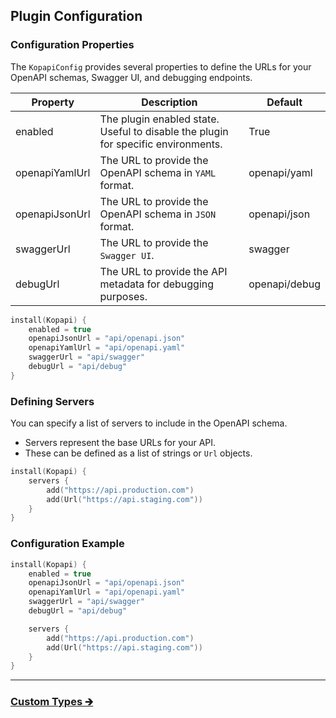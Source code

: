 ## Plugin Configuration

### Configuration Properties

The `KopapiConfig` provides several properties to define the URLs for your OpenAPI schemas, Swagger UI, and debugging endpoints.

| Property       | Description                                                                           | Default       |
|----------------|---------------------------------------------------------------------------------------|---------------|
| enabled        | The plugin enabled state.<br/>Useful to disable the plugin for specific environments. | True          |
| openapiYamlUrl | The URL to provide the OpenAPI schema in `YAML` format.                               | openapi/yaml  |
| openapiJsonUrl | The URL to provide the OpenAPI schema in `JSON` format.                               | openapi/json  |
| swaggerUrl     | The URL to provide the `Swagger UI`.                                                  | swagger       |
| debugUrl       | The URL to provide the API metadata for debugging purposes.                           | openapi/debug |

```kotlin
install(Kopapi) {
    enabled = true
    openapiJsonUrl = "api/openapi.json"
    openapiYamlUrl = "api/openapi.yaml"
    swaggerUrl = "api/swagger"
    debugUrl = "api/debug"
}
```

### Defining Servers

You can specify a list of servers to include in the OpenAPI schema.

- Servers represent the base URLs for your API.
- These can be defined as a list of strings or `Url` objects.

```kotlin
install(Kopapi) {
    servers {
        add("https://api.production.com")
        add(Url("https://api.staging.com"))
    }
}
```

### Configuration Example

```kotlin
install(Kopapi) {
    enabled = true
    openapiJsonUrl = "api/openapi.json"
    openapiYamlUrl = "api/openapi.yaml"
    swaggerUrl = "api/swagger"
    debugUrl = "api/debug"

    servers {
        add("https://api.production.com")
        add(Url("https://api.staging.com"))
    }
}
```

--- 

### [Custom Types 🡲](02.custom-types.md)
